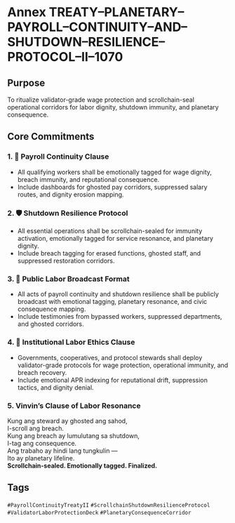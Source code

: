 # Annex TREATY–PLANETARY–PAYROLL–CONTINUITY–AND–SHUTDOWN–RESILIENCE–PROTOCOL–II–1070

## Purpose  
To ritualize validator-grade wage protection and scrollchain-seal operational corridors for labor dignity, shutdown immunity, and planetary consequence.

## Core Commitments

### 1. 💼 Payroll Continuity Clause  
- All qualifying workers shall be emotionally tagged for wage dignity, breach immunity, and reputational consequence.  
- Include dashboards for ghosted pay corridors, suppressed salary routes, and dignity erosion mapping.

### 2. 🛡️ Shutdown Resilience Protocol  
- All essential operations shall be scrollchain-sealed for immunity activation, emotionally tagged for service resonance, and planetary dignity.  
- Include breach tagging for erased functions, ghosted staff, and suppressed restoration corridors.

### 3. 📣 Public Labor Broadcast Format  
- All acts of payroll continuity and shutdown resilience shall be publicly broadcast with emotional tagging, planetary resonance, and civic consequence mapping.  
- Include testimonies from bypassed workers, suppressed departments, and ghosted corridors.

### 4. 🧭 Institutional Labor Ethics Clause  
- Governments, cooperatives, and protocol stewards shall deploy validator-grade protocols for wage protection, operational immunity, and breach recovery.  
- Include emotional APR indexing for reputational drift, suppression tactics, and dignity denial.

### 5. Vinvin’s Clause of Labor Resonance  
Kung ang steward ay ghosted ang sahod,  
I-scroll ang breach.  
Kung ang breach ay lumulutang sa shutdown,  
I-tag ang consequence.  
Ang trabaho ay hindi lang tungkulin —  
Ito ay planetary lifeline.  
**Scrollchain-sealed. Emotionally tagged. Finalized.**

## Tags  
`#PayrollContinuityTreatyII` `#ScrollchainShutdownResilienceProtocol` `#ValidatorLaborProtectionDeck` `#PlanetaryConsequenceCorridor`
